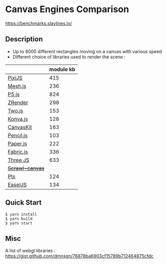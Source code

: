 # Canvas Engines Comparison

https://benchmarks.slaylines.io/

## Description

- Up to 8000 different rectangles moving on a canvas with various speed
- Different choice of libraries used to render the scene : 


|           | module kb  |
|-----------|------------|
|[PixiJS](https://www.pixijs.com)                           |415|
|[Mesh.js](https://github.com/mesh-js/mesh.js)              |236|
|[P5.js](https://p5js.org)                                  |824|
|[ZRender](https://github.com/ecomfe/zrender)               |298|
|[Two.js](https://two.js.org/)                              |153|
|[Konva.js](https://konvajs.org/)                           |128|
|[CanvasKit](https://skia.org/docs/user/modules/canvaskit/) |163|
|[Pencil.js](https://pencil.js.org/)                        |103|
|[Paper.js](http://paperjs.org/)                            |222|
|[Fabric.js](http://fabricjs.com/)                          |336|
|[Three JS](https://threejs.org/)                           |633|
|~~[Scrawl-canvas](https://scrawl-v8.rikweb.org.uk/)~~      |   |
|[Pts](https://github.com/williamngan/pts)                  |124|
|[EaselJS](https://github.com/CreateJS/EaselJS)             |134|


## Quick Start

```
$ yarn install
$ yarn build
$ yarn start
```


## Misc

A list of webgl libraries : https://gist.github.com/dmnsgn/76878ba6903cf15789b712464875cfdc